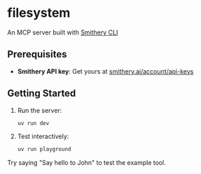 # filesystem

An MCP server built with [Smithery CLI](https://smithery.ai/docs/getting_started/quickstart_build_python)

## Prerequisites

- **Smithery API key**: Get yours at [smithery.ai/account/api-keys](https://smithery.ai/account/api-keys)

## Getting Started

1. Run the server:
   ```bash
   uv run dev
   ```

2. Test interactively:

   ```bash
   uv run playground
   ```

Try saying "Say hello to John" to test the example tool.




